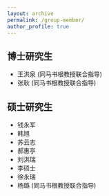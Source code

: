 ```yaml
---
layout: archive
permalink: /group-member/
author_profile: true
---
```

## 博士研究生

- 王洪泉 (同马书根教授联合指导)
- 张耿 (同马书根教授联合指导)

## 硕士研究生
- 钱永军 
- 韩旭
- 苏云志
- 郝惠亭
- 刘洪瑞
- 李硕士
- 徐永瑞
- 杨璐 (同马书根教授联合指导)
<!--title: "团队成员"-->

